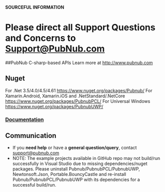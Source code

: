 **SOURCEFUL INFORMATION**
# Please direct all Support Questions and Concerns to Support@PubNub.com

##PubNub C-sharp-based APIs
Learn more at http://www.pubnub.com

## Nuget
For .Net 3.5/4.0/4.5/4.61 https://www.nuget.org/packages/Pubnub/
For Xamarin.Android, Xamarin.iOS and .NetStandard/.NetCore https://www.nuget.org/packages/PubnubPCL/ 
For Universal Windows https://www.nuget.org/packages/PubnubUWP/

### [Documentation](https://www.pubnub.com/docs/c-sharp-dot-net-c-sharp/pubnub-c-sharp-sdk)

## Communication

- If you **need help** or have a **general question/query**, contact <support@pubnub.com>
- NOTE: The example projects available in GitHub repo may not build/run successfully in Visual Studio due to missing dependencies/nuget packages. Please uninstall Pubnub/PubnubPCL/PubnubUWP, Newtonsoft.Json, Portable.BouncyCastle and re-install Pubnub/PubnubPCL/PubnubUWP with its dependencies for a successful build/run.


